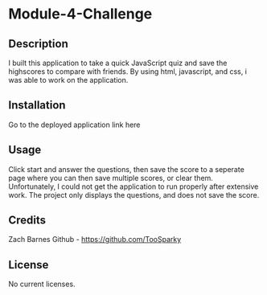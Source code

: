 # Module-4-Challenge

## Description

I built this application to take a quick JavaScript quiz and save the highscores to compare with friends. By using html, javascript, and css, i was able to work on the application.

## Installation

Go to the deployed application link here


## Usage

Click start and answer the questions, then save the score to a seperate page where you can then save multiple scores, or clear them. Unfortunately, I could not get the application to run properly after extensive work. The project only displays the questions, and does not save the score.

## Credits

Zach Barnes Github - https://github.com/TooSparky

## License

No current licenses.